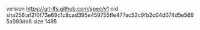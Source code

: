 version https://git-lfs.github.com/spec/v1
oid sha256:af2f0f73e69c1c8cad395e459755ffe477ac52c9fb2c04d074d5e5695a093de8
size 1495
